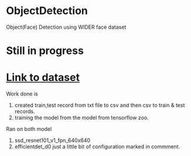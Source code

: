 # ObjectDetection
Object(Face) Detection using WIDER face dataset

# Still in progress 

# [Link to dataset](http://shuoyang1213.me/WIDERFACE/)


Work done is 
1. created train,test record from txt file to csv  and then csv to train & test records.
2. training the model from the model from tensorflow zoo.


Ran on both model 
1. ssd_resnet101_v1_fpn_640x640
2. efficientdet_d0
just a little bit of configuration marked in commment.
